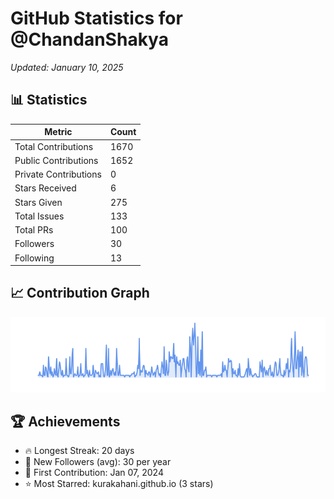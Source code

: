 # GitHub Statistics for @ChandanShakya
*Updated: January 10, 2025*

## 📊 Statistics
| Metric | Count |
|--------|--------|
| Total Contributions | 1670 |
| Public Contributions | 1652 |
| Private Contributions | 0 |
| Stars Received | 6 |
| Stars Given | 275 |
| Total Issues | 133 |
| Total PRs | 100 |
| Followers | 30 |
| Following | 13 |

## 📈 Contribution Graph

![Contribution Graph](./contribution_graph.png)

## 🏆 Achievements

- 🔥 Longest Streak: 20 days
- 👥 New Followers (avg): 30 per year
- 📅 First Contribution: Jan 07, 2024
- ⭐ Most Starred: kurakahani.github.io (3 stars)
